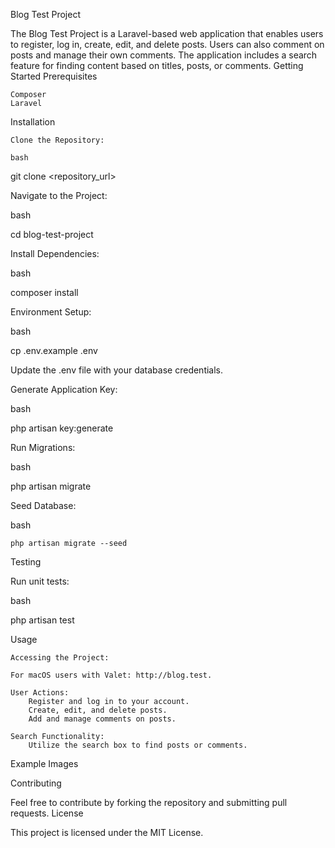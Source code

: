 Blog Test Project

The Blog Test Project is a Laravel-based web application that enables users to register, log in, create, edit, and delete posts. Users can also comment on posts and manage their own comments. The application includes a search feature for finding content based on titles, posts, or comments.
Getting Started
Prerequisites

    Composer
    Laravel

Installation

    Clone the Repository:

    bash

git clone <repository_url>

Navigate to the Project:

bash

cd blog-test-project

Install Dependencies:

bash

composer install

Environment Setup:

bash

cp .env.example .env

Update the .env file with your database credentials.

Generate Application Key:

bash

php artisan key:generate

Run Migrations:

bash

php artisan migrate

Seed Database:

bash

    php artisan migrate --seed

Testing

Run unit tests:

bash

php artisan test

Usage

    Accessing the Project:

    For macOS users with Valet: http://blog.test.

    User Actions:
        Register and log in to your account.
        Create, edit, and delete posts.
        Add and manage comments on posts.

    Search Functionality:
        Utilize the search box to find posts or comments.

Example Images

Contributing

Feel free to contribute by forking the repository and submitting pull requests.
License

This project is licensed under the MIT License.

